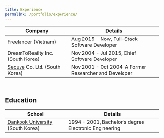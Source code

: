 ```yaml
---
title: Experience
permalink: /portfolio/experience/
---
```


| Company                                                              | Details                                                |
| -------------------------------------------------------------------- | ------------------------------------------------------ |
| Freelancer (Vietnam) | Aug 2015 - Now, Full-Stack Software Developer |
| DreamToReailty Inc. (South Korea)                                    | Nov 2004 - Jul 2015, Chief Software Developer          |
| [Secuve](http://www.secuve.co.kr) Co. Ltd. (South Korea)             | Nov 2001 - Oct 2004, A Former Researcher and Developer |

<br/>

## Education

| School                                                               | Details                                                |
| -------------------------------------------------------------------- | ------------------------------------------------------ |
| [Dankook University](http://www.dankook.ac.kr/) (South Korea)        | 1994 - 2001, Bachelor's degree Electronic Engineering  |
